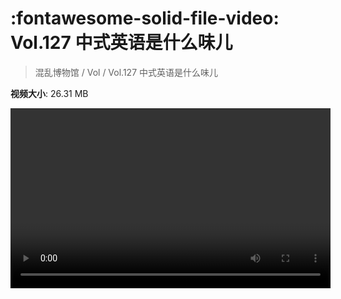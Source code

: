 # :fontawesome-solid-file-video: Vol.127 中式英语是什么味儿

> 混乱博物馆 / Vol / Vol.127 中式英语是什么味儿

**视频大小**: 26.31 MB

<video id="V-5c47fae8dbd8ac9d0066ccace855cf09" width="512" height="288" preload="none" playsinline webkit-playsinline></video>
